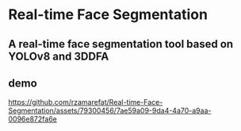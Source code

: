 # Real-time Face Segmentation
## A real-time face segmentation tool based on YOLOv8 and 3DDFA

## demo
https://github.com/rzamarefat/Real-time-Face-Segmentation/assets/79300456/7ae59a09-9da4-4a70-a9aa-0096e872fa6e

